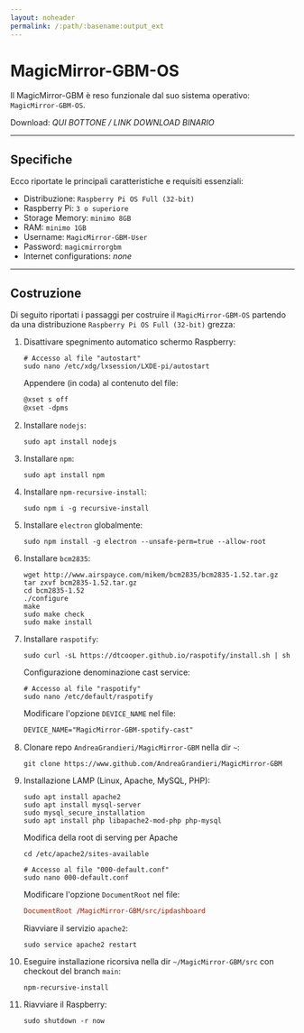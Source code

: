 ```yaml
---
layout: noheader
permalink: /:path/:basename:output_ext
---
```


# MagicMirror-GBM-OS

Il MagicMirror-GBM è reso funzionale dal suo sistema operativo: `MagicMirror-GBM-OS`.

Download: _QUI BOTTONE / LINK DOWNLOAD BINARIO_

---

## Specifiche

Ecco riportate le principali caratteristiche e requisiti essenziali:

- Distribuzione: `Raspberry Pi OS Full (32-bit)`
- Raspberry Pi: `3 o superiore`
- Storage Memory: `minimo 8GB`
- RAM: `minimo 1GB`
- Username: `MagicMirror-GBM-User`
- Password: `magicmirrorgbm`
- Internet configurations: _none_

---

## Costruzione

Di seguito riportati i passaggi per costruire il `MagicMirror-GBM-OS` partendo da una distribuzione `Raspberry Pi OS Full (32-bit)` grezza:

1. Disattivare spegnimento automatico schermo Raspberry:

    ```shell
    # Accesso al file "autostart"
    sudo nano /etc/xdg/lxsession/LXDE-pi/autostart
    ```

    Appendere (in coda) al contenuto del file:

    ```txt
    @xset s off
    @xset -dpms
    ```

2. Installare `nodejs`:

    ```shell
    sudo apt install nodejs
    ```

3. Installare `npm`:

    ```shell
    sudo apt install npm
    ```

4. Installare `npm-recursive-install`:

    ```shell
    sudo npm i -g recursive-install
    ```

5. Installare `electron` globalmente:

    ```shell
    sudo npm install -g electron --unsafe-perm=true --allow-root
    ```

6. Installare `bcm2835`:

    ```shell
    wget http://www.airspayce.com/mikem/bcm2835/bcm2835-1.52.tar.gz
    tar zxvf bcm2835-1.52.tar.gz
    cd bcm2835-1.52
    ./configure
    make
    sudo make check
    sudo make install
    ```

7. Installare `raspotify`:

    ```shell
    sudo curl -sL https://dtcooper.github.io/raspotify/install.sh | sh
    ```

    Configurazione denominazione cast service:

    ```shell
    # Accesso al file "raspotify"
    sudo nano /etc/default/raspotify
    ```

    Modificare l'opzione `DEVICE_NAME` nel file:

    ```txt
    DEVICE_NAME="MagicMirror-GBM-spotify-cast"
    ```

8. Clonare repo `AndreaGrandieri/MagicMirror-GBM` nella dir `~`:

    ```shell
    git clone https://www.github.com/AndreaGrandieri/MagicMirror-GBM
    ```

9. Installazione LAMP (Linux, Apache, MySQL, PHP):

    ```shell
    sudo apt install apache2
    sudo apt install mysql-server
    sudo mysql_secure_installation
    sudo apt install php libapache2-mod-php php-mysql
    ```

    Modifica della root di serving per Apache

    ```shell
    cd /etc/apache2/sites-available

    # Accesso al file "000-default.conf"
    sudo nano 000-default.conf
    ```

    Modificare l'opzione `DocumentRoot` nel file:

    ```conf
    DocumentRoot /MagicMirror-GBM/src/ipdashboard
    ```

    Riavviare il servizio `apache2`:

    ```shell
    sudo service apache2 restart
    ```

10. Eseguire installazione ricorsiva nella dir `~/MagicMirror-GBM/src` con checkout del branch `main`:

    ```shell
    npm-recursive-install
    ```

11. Riavviare il Raspberry:

    ```shell
    sudo shutdown -r now
    ```
